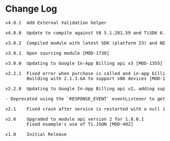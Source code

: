 # Change Log
<pre>
v4.0.1  Add External Validation helper

v4.0.0  Update to compile against V8 5.1.281.59 and TiSDK 6.0.0+

v3.0.2  Compiled module with latest SDK (platform 23) and NDK (r10e) [MOD-2154]

v3.0.1  Open sourcing module [MOD-1730]

v3.0.0  Updating to Google In-App Billing api v3 [MOD-1355]

v2.2.1	Fixed error when purchase is called and in-app billing is not supported [MOD-1251, MOD-1262]
		Building with 2.1.3.GA to support x86 devices [MOD-1104]
	
v2.2.0	Updating to Google In-App Billing api v2, adding support for subscriptions [MOD-816]

- Deprecated using the `RESPONSE_EVENT` eventListener to get the synchronous response from each method call. Use the event object that the method returns.

v2.1	Fixed crash after service is restarted with a null intent [MOD-455]

v2.0	Upgraded to module api version 2 for 1.8.0.1
		Fixed example's use of Ti.JSON [MOD-402]

v1.0    Initial Release
